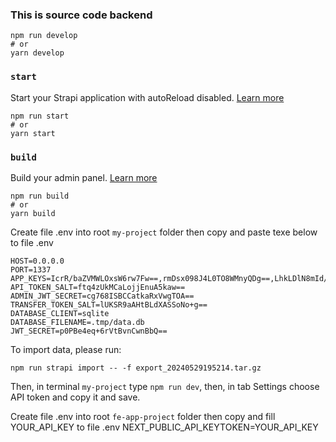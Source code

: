 ### This is source code backend

```
npm run develop
# or
yarn develop
```

### `start`

Start your Strapi application with autoReload disabled. [Learn more](https://docs.strapi.io/dev-docs/cli#strapi-start)

```
npm run start
# or
yarn start
```

### `build`

Build your admin panel. [Learn more](https://docs.strapi.io/dev-docs/cli#strapi-build)

```
npm run build
# or
yarn build
```

Create file .env into root `my-project` folder then copy and paste texe below to file .env

```
HOST=0.0.0.0
PORT=1337
APP_KEYS=IcrR/baZVMWLOxsW6rw7Fw==,rmDsx098J4L0TO8WMnyQDg==,LhkLDlN8mId/c0NSzS5Mvw==,FNJtDalaoZYyIm7/I4MKoQ==
API_TOKEN_SALT=ftq4zUkMCaLojjEnuA5kaw==
ADMIN_JWT_SECRET=cg768ISBCCatkaRxVwgTOA==
TRANSFER_TOKEN_SALT=lUKSR9aAHtBLdXASSoNo+g==
DATABASE_CLIENT=sqlite
DATABASE_FILENAME=.tmp/data.db
JWT_SECRET=p0PBe4eq+6rVtBvnCwnBbQ==
```

To import data, please run:

```
npm run strapi import -- -f export_20240529195214.tar.gz
```

Then, in terminal `my-project` type `npm run dev`, then, in tab Settings choose API token and copy it and save.

Create file .env into root `fe-app-project` folder then copy and fill YOUR_API_KEY to file .env
NEXT_PUBLIC_API_KEYTOKEN=YOUR_API_KEY
